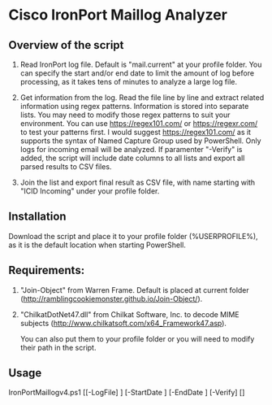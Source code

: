 # Cisco IronPort Maillog Analyzer


## Overview of the script

1. Read IronPort log file.
	Default is "mail.current" at your profile folder.
	You can specify the start and/or end date to limit the amount of log before processing, as it takes tens of minutes to analyze a large log file.

2. Get information from the log.
	Read the file line by line and extract related information using regex patterns. Information is stored into separate lists.
	You may need to modify those regex patterns to suit your environment. You can use https://regex101.com/ or https://regexr.com/ to test your patterns first. I would suggest https://regex101.com/ as it supports the syntax of Named Capture Group used by PowerShell.
	Only logs for incoming email will be analyzed.
	If paramenter "-Verify" is added, the script will include date columns to all lists and export all parsed results to CSV files.

3. Join the list and export final result as CSV file, with name starting with "ICID Incoming" under your profile folder.


## Installation

Download the script and place it to your profile folder (%USERPROFILE%), as it is the default location when starting PowerShell.

## Requirements:
1. "Join-Object" from Warren Frame. Default is placed at current folder (http://ramblingcookiemonster.github.io/Join-Object/).
2. "ChilkatDotNet47.dll" from Chilkat Software, Inc. to decode MIME subjects (http://www.chilkatsoft.com/x64_Framework47.asp).

	You can also put them to your profile folder or you will need to modify their path in the script.


## Usage

IronPortMaillogv4.ps1 [[-LogFile] <String>] [-StartDate <String>] [-EndDate <String>] [-Verify] [<CommonParameters>]


